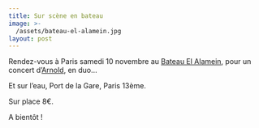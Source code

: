 ```yaml
---
title: Sur scène en bateau
image: >-
  /assets/bateau-el-alamein.jpg
layout: post
---
```


Rendez-vous à Paris samedi 10 novembre au [Bateau El Alamein](https://www.facebook.com/bateauelalamein/), pour un concert d’[Arnold](https://www.facebook.com/Arnold-318034885406/), en duo…

Et sur l’eau, Port de la Gare, Paris 13ème.

Sur place 8€.

A bientôt !
